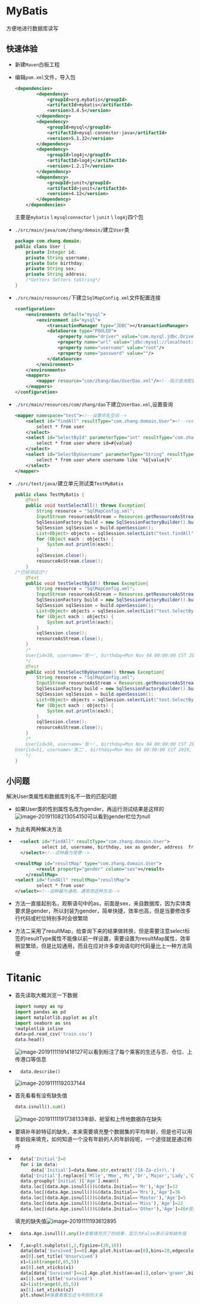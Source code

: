 # MyBatis

方便地进行数据库读写

## 快速体验

* 新建`Maven`白板工程

* 编辑`pom.xml`文件，导入包

    ```xml
    <dependencies>
            <dependency>
                <groupId>org.mybatis</groupId>
                <artifactId>mybatis</artifactId>
                <version>3.4.5</version>
            </dependency>
            <dependency>
                <groupId>mysql</groupId>
                <artifactId>mysql-connector-java</artifactId>
                <version>5.1.32</version>
            </dependency>
            <dependency>
                <groupId>log4j</groupId>
                <artifactId>log4j</artifactId>
                <version>1.2.17</version>
            </dependency>
            <dependency>
                <groupId>junit</groupId>
                <artifactId>junit</artifactId>
                <version>4.12</version>
            </dependency>
        </dependencies>
    ```

    主要是`mybatis` \ `mysqlconnector` \ `junit` \ `log4j`四个包

* `./src/main/java/com/zhang/domain/`建立`User`类

    ```java
    package com.zhang.domain;
    public class User {
        private Integer id;
        private String username;
        private Date birthday;
        private String sex;
        private String address;
        /*Getters Setters toString*/
    }
    ```

* `./src/main/resources/`下建立`SqlMapConfig.xml`文件配置连接

    ```xml
    <configuration>
        <environments default="mysql">
            <environment id="mysql">
                <transactionManager type="JDBC"></transactionManager>
                <dataSource type="POOLED">
                    <property name="driver" value="com.mysql.jdbc.Driver"/>
                    <property name="url" value="jdbc:mysql://localhost:3306/test"/>
                    <property name="username" value="root"/>
                    <property name="password" value=""/>
                </dataSource>
            </environment>
        </environments>
        <mappers>
            <mapper resource="com/zhang/dao/UserDao.xml"/><!--指示查询配置文件的位置-->
        </mappers>
    </configuration>
    ```

* `./src/main/resources/com/zhang/dao`下建立`UserDao.xml`,设置查询

    ```xml
    <mapper namespace="test"><!--设置命名空间-->
        <select id="findAll" resultType="com.zhang.domain.User"><!--resultType设置查询后要返回的对象-->
            select * from user
        </select>
        <select id="SelectById" parameterType="int" resultType="com.zhang.domain.User"><!--parameterType设置为查询参数的类型-->
            select * from user where id=#{value}
        </select>
        <select id="SelectByUsername" parameterType="String" resultType="com.zhang.domain.User">
            select * from user where username like '%${value}%'
        </select>
    </mapper>
    ```

* `./src/test/java/`建立单元测试类`TestMyBatis`

    ```java
    public class TestMyBatis {
        @Test
        public void testSelectAll() throws Exception{
            String resource = "SqlMapConfig.xml";
            InputStream resourceAsStream = Resources.getResourceAsStream(resource);
            SqlSessionFactory build = new SqlSessionFactoryBuilder().build(resourceAsStream);
            SqlSession sqlSession = build.openSession();
            List<Object> objects = sqlSession.selectList("test.findAll");//命名空间+方法名
            for (Object each : objects) {
                System.out.println(each);
            }
            sqlSession.close();
            resourceAsStream.close();
        }
    /*已经测试过*/
        @Test
        public void testSelectById() throws Exception{
            String resource = "SqlMapConfig.xml";
            InputStream resourceAsStream = Resources.getResourceAsStream(resource);
            SqlSessionFactory build = new SqlSessionFactoryBuilder().build(resourceAsStream);
            SqlSession sqlSession = build.openSession();
            List<Object> objects = sqlSession.selectList("test.SelectById", 50);//命名空间+方法名，加上参数
            for (Object each : objects) {
                System.out.println(each);
            }
            sqlSession.close();
            resourceAsStream.close();
        }
        /*
        User{id=50, username='张一', birthday=Mon Nov 04 00:00:00 CST 2019, sex='男', address='西安'}
        */
        @Test
        public void testSelectByUsername() throws Exception{
            String resource = "SqlMapConfig.xml";
            InputStream resourceAsStream = Resources.getResourceAsStream(resource);
            SqlSessionFactory build = new SqlSessionFactoryBuilder().build(resourceAsStream);
            SqlSession sqlSession = build.openSession();
            List<Object> objects = sqlSession.selectList("test.SelectByUsername", "张");//经过测试，命名空间可以随意设置，目的是分开可能重名的方法
            for (Object each : objects) {
                System.out.println(each);
            }
            sqlSession.close();
            resourceAsStream.close();
        }
        /*
        User{id=50, username='张一', birthday=Mon Nov 04 00:00:00 CST 2019, sex='男', address='西安'}
    User{id=51, username='张二', birthday=Mon Nov 04 00:00:00 CST 2019, sex='女', address='西安'}
        */
    }
    ```

## 小问题

解决User类属性和数据库列名不一致的匹配问题

* 如果User类的性别属性名改为gender，再运行测试结果是这样的![image-20191108213054150](image-20191108213054150.png)可以看到gender栏位为null

* 为此有两种解决方法

* ```xml
    <select id="findAll" resultType="com.zhang.domain.User">
            select id, username, birthday, sex as gender, address  from user
    </select><!--这种最为简便-->
    ```

    ```xml
    <resultMap id="resultMap" type="com.zhang.domain.User">
            <result property="gender" column="sex"></result>
        </resultMap>
    <select id="findAll" resultMap="resultMap">
            select * from user
    </select><!--这种最为通用，通常用这种方法-->
    ```

* 方法一直接起别名，观察语句中的as，前面是sex，来自数据库，因为实体类要求是gender，所以封装为gender，简单快捷，效率也高，但是当要修改多行代码或栏位特别多时会很繁琐

* 方法二采用了resultMap，给查询下来的结果做转换，但是需要注意select标签的resultType属性不能像以前一样设置，需要设置为resultMap属性，效率稍显繁琐，但是比较通用，而且在应对许多查询语句时代码量比上一种方法简便

# Titanic

* 首先读取大概浏览一下数据

    ```python
    import numpy as np 
    import pandas as pd
    import matplotlib.pyplot as plt
    import seaborn as sns
    %matplotlib inline
    data=pd.read_csv('train.csv')
    data.head()
    ```

    ![image-20191111191418127](image-20191111191418127.png)可以看到标注了每个乘客的生还与否、仓位、上传港口等信息

* ```python
    data.describe()
    ```

    ![image-20191111192037144](image-20191111192037144.png)

* 首先看看有没有缺失值

    ```python
    data.isnull().sum()
    ```

    ![image-20191111191738133](image-20191111191738133.png)年龄、舱室和上传地数据存在缺失

* 要填补年龄特征的缺失，本来需要填充整个数据集的平均年龄，但是也可以用年龄段来填充，如何知道一个没有年龄的人的年龄段呢，一个途径就是通过称呼

* ```python
    data['Initial']=0
    for i in data:
        data['Initial']=data.Name.str.extract('([A-Za-z]+)\.') 
    data['Initial'].replace(['Mlle','Mme','Ms','Dr','Major','Lady','Countess','Jonkheer','Col','Rev','Capt','Sir','Don'],['Miss','Miss','Miss','Mr','Mr','Mrs','Mrs','Other','Other','Other','Mr','Mr','Mr'],inplace=True)
    data.groupby('Initial')['Age'].mean()
    data.loc[(data.Age.isnull())&(data.Initial=='Mr'),'Age']=33
    data.loc[(data.Age.isnull())&(data.Initial=='Mrs'),'Age']=36
    data.loc[(data.Age.isnull())&(data.Initial=='Master'),'Age']=5
    data.loc[(data.Age.isnull())&(data.Initial=='Miss'),'Age']=22
    data.loc[(data.Age.isnull())&(data.Initial=='Other'),'Age']=46#使用每组值来填充
    ```

    填充的缺失值![image-20191111193612895](image-20191111193612895.png)

* ```python
    data.Age.isnull().any()#查看填充完了的结果，显示为False表示没有缺失值
    ```

* ```python
    f,ax=plt.subplots(1,2,figsize=(20,10))
    data[data['Survived']==0].Age.plot.hist(ax=ax[0],bins=20,edgecolor='black',color='red')
    ax[0].set_title('Unsurvived')
    x1=list(range(0,85,5))
    ax[0].set_xticks(x1)
    data[data['Survived']==1].Age.plot.hist(ax=ax[1],color='green',bins=20,edgecolor='black')
    ax[1].set_title('survived')
    x2=list(range(0,85,5))
    ax[1].set_xticks(x2)
    plt.show()#接着看看生还与年龄的关系
    ```

    